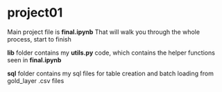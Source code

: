 # project01

Main project file is **final.ipynb**
That will walk you through the whole process, start to finish

**lib** folder contains my **utils.py** code, which contains the helper functions seen in **final.ipynb**

**sql** folder contains my sql files for table creation and batch loading from gold_layer .csv files
